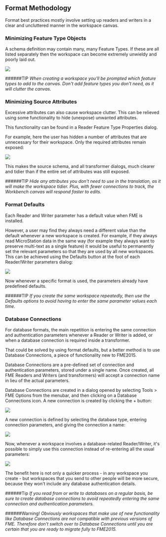 ## Format Methodology ##

Format best practices mostly involve setting up readers and writers in a clear and uncluttered manner in the workspace canvas. 


### Minimizing Feature Type Objects ###
A schema definition may contain many, many Feature Types. If these are all listed separately then the workspace can become extremely unwieldy and poorly laid out.

![](https://raw.githubusercontent.com/FMEEvangelist/FME-Desktop-Basic-Training-Manual-Images/master/Img3.1.TooManyFeatureTypes.jpg)


######TIP
*When creating a workspace you'll be prompted which feature types to add to the canvas. Don't add feature types you don't need, as it will clutter the canvas.*


### Minimizing Source Attributes ###
Excessive attributes can also cause workspace clutter. This can be relieved using some functionality to hide (unexpose) unwanted attributes.

This functionality can be found in a Reader Feature Type Properties dialog.

For example, here the user has hidden a number of attributes that are unnecessary for their workspace. Only the required attributes remain exposed:

![](https://raw.githubusercontent.com/FMEEvangelist/FME-Desktop-Basic-Training-Manual-Images/master/Img3.2.HidingSourceAttributes.jpg)

This makes the source schema, and all transformer dialogs, much clearer and tidier than if the entire set of attributes was still exposed.

######TIP
*Hide any attributes you don't need to use in the translation, as it will make the workspace tidier. Plus, with fewer connections to track, the Workbench canvas will respond faster to edits.*


### Format Defaults ###
Each Reader and Writer parameter has a default value when FME is installed.

However, a user may find they always need a different value than the default whenever a new workspace is created. For example, if they always read MicroStation data in the same way (for example they always want to preserve multi-text as a single feature) it would be useful to permanently set the relevant parameters so that they are used by all new workspaces. This can be achieved using the Defaults button at the foot of each Reader/Writer parameters dialog:

![](https://raw.githubusercontent.com/FMEEvangelist/FME-Desktop-Basic-Training-Manual-Images/master/Img3.3.SettingFormatDefaults.jpg)

Now whenever a specific format is used, the parameters already have predefined defaults.

######TIP
*If you create the same workspace repeatedly, then use the Defaults options to avoid having to enter the same parameter values each time.*


### Database Connections ###

For database formats, the main repetition is entering the same connection and authentication parameters whenever a Reader or Writer is added, or when a database connection is required inside a transformer.

That could be solved by using format defaults, but a better method is to use Database Connections, a piece of functionality new to FME2015.

Database Connections are a pre-defined set of connection and authentication parameters, stored under a single name. Once created, all FME Readers and Writers (and transformers) will accept a connection name in lieu of the actual parameters.

Database Connections are created in a dialog opened by selecting Tools > FME Options from the menubar, and then clicking on a Database Connections icon. A new connection is created by clicking the + button:

![](https://raw.githubusercontent.com/FMEEvangelist/FME-Desktop-Basic-Training-Manual-Images/master/Img3.4.AddingDatabaseConnection.jpg)

A new connection is defined by selecting the database type, entering connection parameters, and giving the connection a name:

![](https://raw.githubusercontent.com/FMEEvangelist/FME-Desktop-Basic-Training-Manual-Images/master/Img3.5.DefiningDatabaseConnection.jpg)

Now, whenever a workspace involves a database-related Reader/Writer, it's possible to simply use this connection instead of re-entering all the usual parameters:

![](https://raw.githubusercontent.com/FMEEvangelist/FME-Desktop-Basic-Training-Manual-Images/master/Img3.6.UsingDatabaseConnection.jpg)

The benefit here is not only a quicker process - in any workspace you create - but workspaces that you send to other people will be more secure, because they won't include any database authentication details.


######Tip
*If you read from or write to databases on a regular basis, be sure to create database connections to avoid repeatedly entering the same connection and authentication parameters.*

######Warning!
*Obviously workspaces that make use of new functionality like Database Connections are not compatible with previous versions of FME. Therefore don't switch over to Database Connections until you are certain that you are ready to migrate fully to FME2015.*
